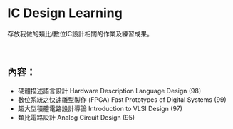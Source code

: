 # IC Design Learning
存放我做的類比/數位IC設計相關的作業及練習成果。<br>

<br>

## 內容：
  - 硬體描述語言設計 Hardware Description Language Design (98)
  - 數位系統之快速雛型製作 (FPGA) Fast Prototypes of Digital Systems (99)
  - 超大型積體電路設計導論 Introduction to VLSI Design (97)
  - 類比電路設計 Analog Circuit Design (95)
